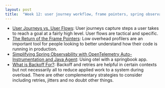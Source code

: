 ```yaml
---
layout: post
title:  "Week 12: user journey workflow, frame pointers, spring observability, backoff"
---
```


* [User Journeys vs. User Flows](https://www.nngroup.com/articles/user-journeys-vs-user-flows/): User journeys capture steps a user takes to reach a goal at a fairly high level. User flows are tactical and specific.
* [The Return of the Frame Pointers](https://www.brendangregg.com/blog/2024-03-17/the-return-of-the-frame-pointers.html): Low overhead profilers are an important tool for people looking to better understand how their code is running in production.
* [Simplifying Spring Observability with OpenTelemetry Auto-Instrumentation and Java Agent](https://medium.com/@ahmadalammar/simplifying-spring-observability-with-opentelemetry-auto-instrumentation-and-java-agent-part-1-ef163f4125e3): Using otel with a springbook app.
* [What is Backoff For?](https://brooker.co.za/blog/2022/08/11/backoff.html): Backoff and retries are helpful in certain contexts but not necessarily all to reduce applied work to a system during overload. There are other complementary strategies to consider including retries, jitters and no doubt other things.
